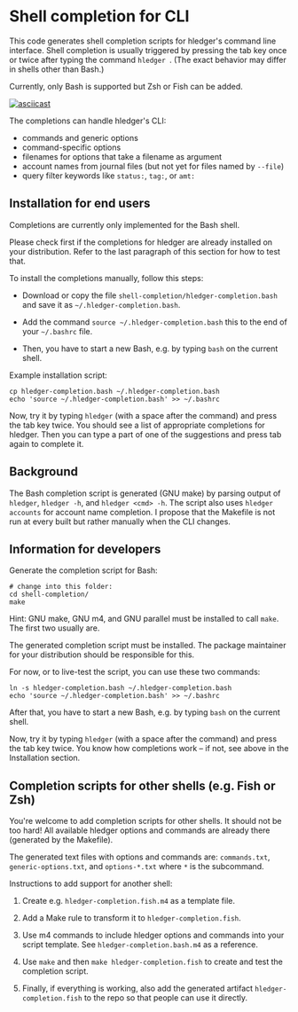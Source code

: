 Shell completion for CLI
========================

This code generates shell completion scripts for hledger's command line
interface.
Shell completion is usually triggered by pressing the tab key once or twice
after typing the command `hledger `.
(The exact behavior may differ in shells other than Bash.)

Currently, only Bash is supported but Zsh or Fish can be added.

[![asciicast](https://asciinema.org/a/227935.svg)](https://asciinema.org/a/227935)

The completions can handle hledger's CLI:

- commands and generic options
- command-specific options
- filenames for options that take a filename as argument
- account names from journal files (but not yet for files named by `--file`)
- query filter keywords like `status:`, `tag:`, or `amt:`

Installation for end users
--------------------------

Completions are currently only implemented for the Bash shell.

Please check first if the completions for hledger are already installed on your
distribution. Refer to the last paragraph of this section for how to test that.

To install the completions manually, follow this steps:

- Download or copy the file `shell-completion/hledger-completion.bash` and save
  it as `~/.hledger-completion.bash`.

- Add the command `source ~/.hledger-completion.bash` this to the end of your
  `~/.bashrc` file.

- Then, you have to start a new Bash, e.g. by typing `bash` on the current
  shell.

Example installation script:

```
cp hledger-completion.bash ~/.hledger-completion.bash
echo 'source ~/.hledger-completion.bash' >> ~/.bashrc
```

Now, try it by typing `hledger` (with a space after the command) and press the
tab key twice. You should see a list of appropriate completions for hledger.
Then you can type a part of one of the suggestions and press tab again to
complete it.

Background
----------

The Bash completion script is generated (GNU make) by parsing output of `hledger`,
`hledger -h`, and `hledger <cmd> -h`. The script also uses `hledger accounts` for
account name completion. I propose that the Makefile is not run at every built
but rather manually when the CLI changes.

Information for developers
--------------------------

Generate the completion script for Bash:

```
# change into this folder:
cd shell-completion/
make
```

Hint: GNU make, GNU m4, and GNU parallel must be installed to call `make`.
The first two usually are.

The generated completion script must be installed. The package maintainer for
your distribution should be responsible for this.

For now, or to live-test the script, you can use these two commands:

```
ln -s hledger-completion.bash ~/.hledger-completion.bash
echo 'source ~/.hledger-completion.bash' >> ~/.bashrc
```

After that, you have to start a new Bash, e.g. by typing `bash` on the current
shell.

Now, try it by typing `hledger` (with a space after the command) and press the
tab key twice. You know how completions work – if not, see above in the
Installation section.

Completion scripts for other shells (e.g. Fish or Zsh)
------------------------------------------------------

You're welcome to add completion scripts for other shells. It should not be too
hard! All available hledger options and commands are already there (generated by
the Makefile).

The generated text files with options and commands are: `commands.txt`,
`generic-options.txt`, and `options-*.txt` where `*` is the subcommand.

Instructions to add support for another shell:

1. Create e.g. `hledger-completion.fish.m4` as a template file.

2. Add a Make rule to transform it to `hledger-completion.fish`.

3. Use m4 commands to include hledger options and commands into your script
   template. See `hledger-completion.bash.m4` as a reference.

4. Use `make` and then `make hledger-completion.fish` to create and test the
   completion script.

5. Finally, if everything is working, also add the generated artifact
   `hledger-completion.fish` to the repo so that people can use it directly.
